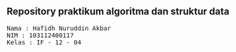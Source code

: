 ## Repository praktikum algoritma dan struktur data

<pre>
Nama : Hafidh Nuruddin Akbar
NIM : 103112400117
Kelas : IF - 12 - 04
</pre>
